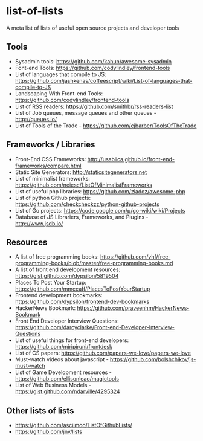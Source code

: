 list-of-lists
=============

A meta list of lists of useful open source projects and developer tools

## Tools

- Sysadmin tools: https://github.com/kahun/awesome-sysadmin
- Font-end Tools: https://github.com/codylindley/frontend-tools
- List of languages that compile to JS: https://github.com/jashkenas/coffeescript/wiki/List-of-languages-that-compile-to-JS
- Landscaping With Front-end Tools: https://github.com/codylindley/frontend-tools
- List of RSS readers: https://github.com/smithbr/rss-readers-list
- List of Job queues, message queues and other queues - http://queues.io/
- List of Tools of the Trade - https://github.com/cjbarber/ToolsOfTheTrade

## Frameworks / Libraries

- Front-End CSS Frameworks: http://usablica.github.io/front-end-frameworks/compare.html
- Static Site Generators: http://staticsitegenerators.net
- List of minimalist frameworks: https://github.com/neiesc/ListOfMinimalistFrameworks
- List of useful php libraries: https://github.com/ziadoz/awesome-php
- List of python Github projects: https://github.com/checkcheckzz/python-github-projects
- List of Go projects: https://code.google.com/p/go-wiki/wiki/Projects
- Database of JS Librariers, Frameworks, and Plugins - http://www.jsdb.io/

## Resources

- A list of free programming books: https://github.com/vhf/free-programming-books/blob/master/free-programming-books.md
- A list of front end development resources: https://gist.github.com/dypsilon/5819504
- Places To Post Your Startup: https://github.com/mmccaff/PlacesToPostYourStartup
- Frontend development bookmarks: https://github.com/dypsilon/frontend-dev-bookmarks
- HackerNews Bookmark: https://github.com/praveenhm/HackerNews-Bookmark
- Front End Developer Interview Questions: https://github.com/darcyclarke/Front-end-Developer-Interview-Questions
- List of useful things for front-end developers: https://github.com/miripiruni/frontdesk
- List of CS papers: https://github.com/papers-we-love/papers-we-love
- Must-watch videos about javascript - https://github.com/bolshchikov/js-must-watch
- List of Game Development resources - https://github.com/ellisonleao/magictools
- List of Web Business Models - https://gist.github.com/ndarville/4295324

## Other lists of lists

- https://github.com/asciimoo/ListOfGithubLists/
- https://github.com/jnv/lists
